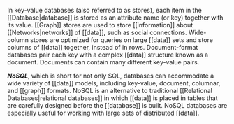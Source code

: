 In key-value databases (also referred to as stores), each item in the [[Database|database]] is stored as an attribute name (or key) together with its value. [[Graph]] stores are used to store [[information]] about [[Networks|networks]] of [[data]], such as social connections. Wide-column stores are optimized for queries on large [[data]] sets and store columns of [[data]] together, instead of in rows. Document-format databases pair each key with a complex [[data]] structure known as a document. Documents can contain many different key-value pairs.

_**NoSQL**_, which is short for not only SQL, databases can accommodate a wide variety of [[data]] models, including key-value, document, columnar, and [[graph]] formats. NoSQL is an alternative to traditional [[Relational Databases|relational databases]] in which [[data]] is placed in tables that are carefully designed before the [[database]] is built. NoSQL databases are especially useful for working with large sets of distributed [[data]].